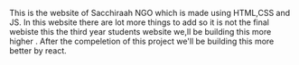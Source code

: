 This is the website of Sacchiraah NGO which is made using HTML,CSS and JS. In this website there are lot more things to add so it is not the final webiste this the third year students website we,ll be building this more higher . After the compeletion of this project we'll be building this more better by react.
